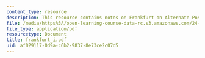 ```yaml
---
content_type: resource
description: This resource contains notes on Frankfurt on Alternate Possibilities.
file: /media/https%3A/open-learning-course-data-rc.s3.amazonaws.com/24-221-metaphysics-free-will-fall-2004/af0291170d9ac6b298378e73ce2c07d5_frankfurt_i.pdf
file_type: application/pdf
resourcetype: Document
title: frankfurt_i.pdf
uid: af029117-0d9a-c6b2-9837-8e73ce2c07d5
---
```

